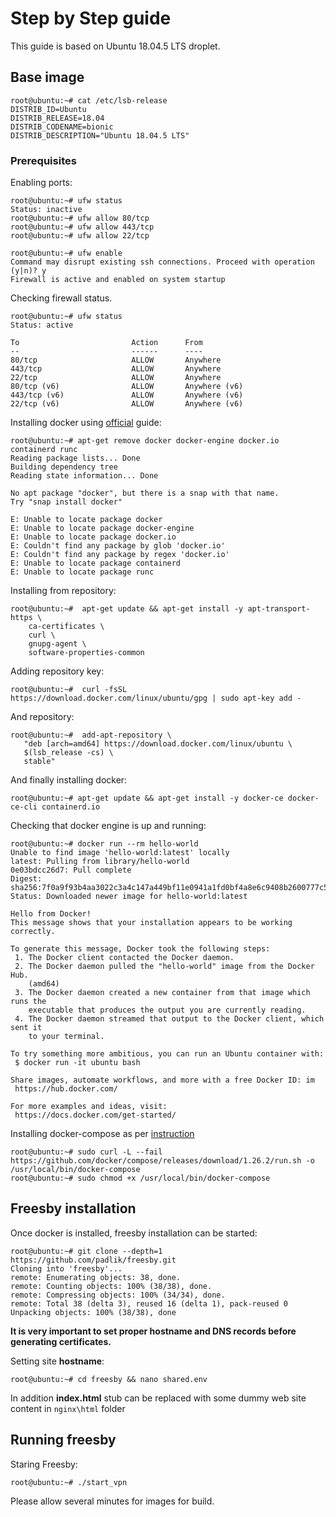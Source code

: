 # Step by Step guide 
This guide is based on Ubuntu 18.04.5 LTS droplet.

## Base image
```shell
root@ubuntu:~# cat /etc/lsb-release
DISTRIB_ID=Ubuntu
DISTRIB_RELEASE=18.04
DISTRIB_CODENAME=bionic
DISTRIB_DESCRIPTION="Ubuntu 18.04.5 LTS"
```
### Prerequisites
Enabling ports:
```shell
root@ubuntu:~# ufw status
Status: inactive
root@ubuntu:~# ufw allow 80/tcp
root@ubuntu:~# ufw allow 443/tcp
root@ubuntu:~# ufw allow 22/tcp

root@ubuntu:~# ufw enable
Command may disrupt existing ssh connections. Proceed with operation (y|n)? y
Firewall is active and enabled on system startup
```
Checking firewall status.
```shell
root@ubuntu:~# ufw status
Status: active

To                         Action      From
--                         ------      ----
80/tcp                     ALLOW       Anywhere
443/tcp                    ALLOW       Anywhere
22/tcp                     ALLOW       Anywhere
80/tcp (v6)                ALLOW       Anywhere (v6)
443/tcp (v6)               ALLOW       Anywhere (v6)
22/tcp (v6)                ALLOW       Anywhere (v6)
```
Installing docker using [official](https://docs.docker.com/engine/install/ubuntu/) guide:
```shell
root@ubuntu:~# apt-get remove docker docker-engine docker.io containerd runc
Reading package lists... Done
Building dependency tree
Reading state information... Done

No apt package "docker", but there is a snap with that name.
Try "snap install docker"

E: Unable to locate package docker
E: Unable to locate package docker-engine
E: Unable to locate package docker.io
E: Couldn't find any package by glob 'docker.io'
E: Couldn't find any package by regex 'docker.io'
E: Unable to locate package containerd
E: Unable to locate package runc
```
Installing from repository:
```shell
root@ubuntu:~#  apt-get update && apt-get install -y apt-transport-https \
    ca-certificates \
    curl \
    gnupg-agent \
    software-properties-common
```
Adding repository key:
```shell
root@ubuntu:~#  curl -fsSL https://download.docker.com/linux/ubuntu/gpg | sudo apt-key add -
```
And repository:
```shell
root@ubuntu:~#  add-apt-repository \
   "deb [arch=amd64] https://download.docker.com/linux/ubuntu \
   $(lsb_release -cs) \
   stable"
```
And finally installing docker:
```shell
root@ubuntu:~# apt-get update && apt-get install -y docker-ce docker-ce-cli containerd.io
```
Checking that docker engine is up and running:
```shell
root@ubuntu:~# docker run --rm hello-world
Unable to find image 'hello-world:latest' locally
latest: Pulling from library/hello-world
0e03bdcc26d7: Pull complete
Digest: sha256:7f0a9f93b4aa3022c3a4c147a449bf11e0941a1fd0bf4a8e6c9408b2600777c5
Status: Downloaded newer image for hello-world:latest

Hello from Docker!
This message shows that your installation appears to be working correctly.

To generate this message, Docker took the following steps:
 1. The Docker client contacted the Docker daemon.
 2. The Docker daemon pulled the "hello-world" image from the Docker Hub.
    (amd64)
 3. The Docker daemon created a new container from that image which runs the
    executable that produces the output you are currently reading.
 4. The Docker daemon streamed that output to the Docker client, which sent it
    to your terminal.

To try something more ambitious, you can run an Ubuntu container with:
 $ docker run -it ubuntu bash

Share images, automate workflows, and more with a free Docker ID: im
 https://hub.docker.com/

For more examples and ideas, visit:
 https://docs.docker.com/get-started/
```
Installing docker-compose as per [instruction](https://docs.docker.com/compose/install/)
```shell
root@ubuntu:~# sudo curl -L --fail https://github.com/docker/compose/releases/download/1.26.2/run.sh -o /usr/local/bin/docker-compose
root@ubuntu:~# sudo chmod +x /usr/local/bin/docker-compose
```

## Freesby installation
Once docker is installed, freesby installation can be started:
```shell 
root@ubuntu:~# git clone --depth=1 https://github.com/padlik/freesby.git
Cloning into 'freesby'...
remote: Enumerating objects: 38, done.
remote: Counting objects: 100% (38/38), done.
remote: Compressing objects: 100% (34/34), done.
remote: Total 38 (delta 3), reused 16 (delta 1), pack-reused 0
Unpacking objects: 100% (38/38), done
```
__It is very important to set proper hostname and DNS records before generating certificates.__ 

Setting site __hostname__:
```shell
root@ubuntu:~# cd freesby && nano shared.env
```
In addition __index.html__ stub can be replaced with some dummy web site content in ```nginx\html``` folder

## Running freesby 
Staring Freesby:
```shell
root@ubuntu:~# ./start_vpn 
```
Please allow several minutes for images for build. 
